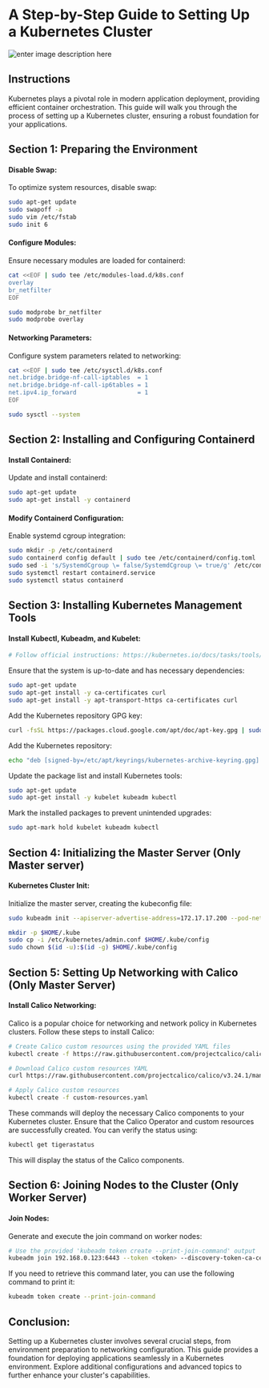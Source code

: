 # A Step-by-Step Guide to Setting Up a Kubernetes Cluster
![enter image description here](https://k21academy.com/wp-content/uploads/2020/10/hhhhjhkjsfsd.jpeg)

## Instructions
Kubernetes plays a pivotal role in modern application deployment, providing efficient container orchestration. This guide will walk you through the process of setting up a Kubernetes cluster, ensuring a robust foundation for your applications.


## Section 1: Preparing the Environment

#### Disable Swap:
To optimize system resources, disable swap:
```sh
sudo apt-get update
sudo swapoff -a
sudo vim /etc/fstab
sudo init 6
```
#### Configure Modules:
Ensure necessary modules are loaded for containerd:
```sh
cat <<EOF | sudo tee /etc/modules-load.d/k8s.conf
overlay
br_netfilter
EOF

sudo modprobe br_netfilter
sudo modprobe overlay
```
#### Networking Parameters:

Configure system parameters related to networking:
```sh
cat <<EOF | sudo tee /etc/sysctl.d/k8s.conf
net.bridge.bridge-nf-call-iptables  = 1
net.bridge.bridge-nf-call-ip6tables = 1
net.ipv4.ip_forward                 = 1
EOF

sudo sysctl --system
```
## Section 2: Installing and Configuring Containerd

#### Install Containerd:

Update and install containerd:

```sh
sudo apt-get update
sudo apt-get install -y containerd 
```
#### Modify Containerd Configuration:

Enable systemd cgroup integration:
```sh
sudo mkdir -p /etc/containerd
sudo containerd config default | sudo tee /etc/containerd/config.toml
sudo sed -i 's/SystemdCgroup \= false/SystemdCgroup \= true/g' /etc/containerd/config.toml
sudo systemctl restart containerd.service
sudo systemctl status containerd
```
## Section 3: Installing Kubernetes Management Tools

#### Install Kubectl, Kubeadm, and Kubelet:
```sh
# Follow official instructions: https://kubernetes.io/docs/tasks/tools/install-kubectl-linux/#install-using-native-package-management
```
Ensure that the system is up-to-date and has necessary dependencies:
```sh
sudo apt-get update
sudo apt-get install -y ca-certificates curl
sudo apt-get install -y apt-transport-https ca-certificates curl
```
Add the Kubernetes repository GPG key:
```sh
curl -fsSL https://packages.cloud.google.com/apt/doc/apt-key.gpg | sudo gpg --dearmor -o /etc/apt/keyrings/kubernetes-archive-keyring.gpg
```
Add the Kubernetes repository:
```sh
echo "deb [signed-by=/etc/apt/keyrings/kubernetes-archive-keyring.gpg] https://apt.kubernetes.io/ kubernetes-xenial main" | sudo tee /etc/apt/sources.list.d/kubernetes.list
```
Update the package list and install Kubernetes tools:
```sh
sudo apt-get update
sudo apt-get install -y kubelet kubeadm kubectl
```
Mark the installed packages to prevent unintended upgrades:
```sh
sudo apt-mark hold kubelet kubeadm kubectl
```
## Section 4: Initializing the Master Server (Only Master server)

#### Kubernetes Cluster Init:
Initialize the master server, creating the kubeconfig file:
```sh
sudo kubeadm init --apiserver-advertise-address=172.17.17.200 --pod-network-cidr=192.168.0.0/16 --cri-socket /run/containerd/containerd.sock --ignore-preflight-errors Swap

mkdir -p $HOME/.kube
sudo cp -i /etc/kubernetes/admin.conf $HOME/.kube/config
sudo chown $(id -u):$(id -g) $HOME/.kube/config
```
## Section 5: Setting Up Networking with Calico (Only Master Server)
#### Install Calico Networking:

Calico is a popular choice for networking and network policy in Kubernetes clusters. Follow these steps to install Calico:
```sh
# Create Calico custom resources using the provided YAML files
kubectl create -f https://raw.githubusercontent.com/projectcalico/calico/v3.24.1/manifests/tigera-operator.yaml

# Download Calico custom resources YAML
curl https://raw.githubusercontent.com/projectcalico/calico/v3.24.1/manifests/custom-resources.yaml -O

# Apply Calico custom resources
kubectl create -f custom-resources.yaml
```
These commands will deploy the necessary Calico components to your Kubernetes cluster. Ensure that the Calico Operator and custom resources are successfully created. You can verify the status using:
```sh
kubectl get tigerastatus 
```
This will display the status of the Calico components.
## Section 6: Joining Nodes to the Cluster (Only Worker Server)

#### Join Nodes:

Generate and execute the join command on worker nodes:
```sh
# Use the provided 'kubeadm token create --print-join-command' output
kubeadm join 192.168.0.123:6443 --token <token> --discovery-token-ca-cert-hash <hash>
```
If you need to retrieve this command later, you can use the following command to print it:
```sh
kubeadm token create --print-join-command
```
## Conclusion:

Setting up a Kubernetes cluster involves several crucial steps, from environment preparation to networking configuration. This guide provides a foundation for deploying applications seamlessly in a Kubernetes environment. Explore additional configurations and advanced topics to further enhance your cluster's capabilities.

